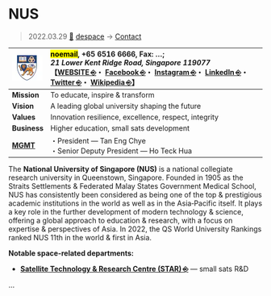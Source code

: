# NUS
> 2022.03.29 [🚀](../../../index/index.md) [despace](../index.md) → [Contact](../contact.md)

|[![](../f/contact/n/nus_logo1_thumb.webp)](../f/contact/n/nus_logo1.webp)|<mark>noemail</mark>, +65 6516 6666, Fax: …;<br> *21 Lower Kent Ridge Road, Singapore 119077*<br> 【[WEBSITE ⎆](https://www.nus.edu.sg/)・ [Facebook ⎆](https://www.facebook.com/nus.singapore)・ [Instagram ⎆](https://instagram.com/nus_singapore/)・ [LinkedIn ⎆](https://www.linkedin.com/school/5524)・ [Twitter ⎆](https://twitter.com/NUSingapore)・ [Wikipedia ⎆](https://en.wikipedia.org/wiki/National_University_of_Singapore)】|
|:-|:-|
|**Mission**|To educate, inspire & transform|
|**Vision**|A leading global university shaping the future|
|**Values**|Innovation resilience, excellence, respect, integrity|
|**Business**|Higher education, small sats development|
|**[MGMT](../mgmt.md)**|・President — Tan Eng Chye<br> ・Senior Deputy President — Ho Teck Hua|

The **National University of Singapore (NUS)** is a national collegiate research university in Queenstown, Singapore. Founded in 1905 as the Straits Settlements & Federated Malay States Government Medical School, NUS has consistently been considered as being one of the top & prestigious academic institutions in the world as well as in the Asia‑Pacific itself. It plays a key role in the further development of modern technology & science, offering a global approach to education & research, with a focus on expertise & perspectives of Asia. In 2022, the QS World University Rankings ranked NUS 11th in the world & first in Asia.

**Notable space‑related departments:**

   - **[Satellite Technology & Research Centre (STAR) ⎆](https://online.ece.nus.edu.sg/star/)** — small sats R&D

<p style="page-break-after:always"> </p>

…
